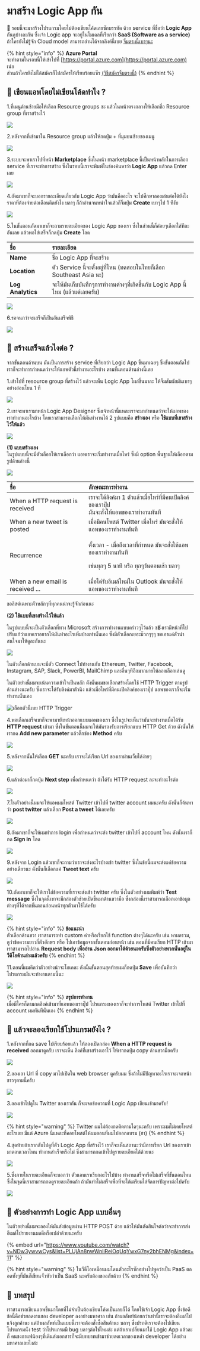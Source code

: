 # มาสร้าง Logic App กัน

💬 รอบนี้จะมาสร้างโปรแกรมโดยไม่ต้องเขียนโค้ดเลยซักบรรทัด ด้วย service ที่ชื่อว่า **Logic App** กันดูบ้างละกัน ซึ่งเจ้า Logic app จะอยู่ในโมเดลที่เรียกว่า **SaaS \(Software as a service\)** ถ้าใครยังไม่รู้จัก Cloud model สามารถอ่านได้จากลิงค์นี้เบย [จิ้มตรงนี้เบาๆนะ](https://saladpuk.gitbook.io/learn/cloud/azure101/service-types)

{% hint style="info" %}
**Azure Portal**  
จะทำตามในรอบนี้ให้เข้าไปที่ [https://portal.azure.com](https://portal.azure.com) เน่อ  
ส่วนถ้าใครยังไม่ได้สมัครก็ไปสมัครให้เรียบร้อยแซ๊ร [\(วิธีสมัครจิ้มตรงนี้\)](https://saladpuk.gitbook.io/learn/cloud/azure101/register)
{% endhint %}

## 🤔 เขียนแอพโดยไม่เขียนโค้ดทำไง ?

1.ที่เมนูด้านซ้ายมือให้เลือก Resource groups ซะ แล้วในหน้าตรงกลางให้เลือกชื่อ Resource group ที่เราสร้างไว้

![](../../.gitbook/assets/select-resource-group%20%281%29.png)

2.หลังจากที่เข้ามาใน Resource group แล้วให้กดปุ่ม + ที่มุมบนซ้ายของเมนู

![](../../.gitbook/assets/add-new-service.png)

3.ระบบจะพาเราไปที่หน้า **Marketplace** ซึ่งในหน้า marketplace นี้เป็นหน้าหลักในการเลือก service ที่เราจะทำการสร้าง ซึ่งในรอบนี้เราจะพิมพ์ในช่องค้นหาว่า **Logic App** แล้วกด Enter เลย

![](../../.gitbook/assets/image%20%28186%29.png)

4.ถัดมาเขาก็จะบอกรายละเอียดเกี่ยวกับ Logic App ว่ามันคืออะไร จะไปศึกษาลองเล่นต่อได้ยังไง ราคาที่ต้องจ่ายต่อเดือนคิดยังไง บลาๆ ก็ถ้าอ่านจนหนำใจแล้วก็จิ้มปุ่ม **Create** เบาๆไป 1 ทีงับ

![](../../.gitbook/assets/image%20%28166%29.png)

5.ในขั้นตอนถัดมาเขาก็จะถามรายละเอียดของ Logic App ของเรา ซึ่งในส่วนนี้ก็ค่อยๆเลือกใส่ทีละอันเลย แล้วพอใส่เสร็จก็กดปุ่ม **Create** โลด



| ชื่อ | รายละเอียด |
| :--- | :--- |
| **Name** | ชื่อ Logic App ที่จะสร้าง |
| **Location** | ตัว Service นี้จะตั้งอยู่ที่ไหน \(ทดสอบในไทยก็เลือก Southeast Asia นะ\) |
| **Log Analytics** | จะให้มันเก็บบันทึกๆการทำงานต่างๆที่เกิดขึ้นกับ Logic App นี้ไหม \(แล้วแต่เลยครับ\) |

![](../../.gitbook/assets/image%20%28369%29.png)

6.รอจนกว่าจะเสร็จก็เป็นอันเสร็จพิธี

![](../../.gitbook/assets/deploying.png)

## 🤔 สร้างเสร็จแล้วไงต่อ ?

จากขั้นตอนด้านบน มันเป็นการสร้าง service ที่เรียกว่า Logic App ขึ้นมาเฉยๆ ซึ่งขั้นตอนถัดไปเราก็จะทำการกำหนดว่าจะให้แอพตัวนี้ทำงานอะไรบ้าง ตามขั้นตอนด้านล่างนี้เลย

1.เข้าไปที่ resource group ที่สร้างไว้ แล้วจะเห็น Logic App โผล่ขึ้นมาละ ให้จิ้มสัมผัสมันเบาๆอย่างอ่อนโยน 1 ที

![](../../.gitbook/assets/image%20%28145%29.png)

2.เขาจะพาเรามาหน้า Logic App Designer ซึ่งเจ้าหน้านี้แหละเราจะมากำหนดว่าจะให้แอพของเราทำงานอะไรบ้าง โดยเราสามารถเลือกให้มันทำงานได้ 2 รูปแบบคือ **สร้างเอง** หรือ **ใช้แบบที่เขาสร้างไว้ให้แล้ว**

![](../../.gitbook/assets/image%20%28291%29.png)

**\(1\) แบบสร้างเอง**  
ในรูปแบบนี้จะมีตัวเลือกให้เราเลือกว่า แอพเราจะเริ่มทำงานเมื่อไหร่ ซึ่งมี option พื้นฐานให้เลือกตามรูปด้านล่างนี้

![](../../.gitbook/assets/image%20%28373%29.png)

<table>
  <thead>
    <tr>
      <th style="text-align:left">&#xE0A;&#xE37;&#xE48;&#xE2D;</th>
      <th style="text-align:left">&#xE25;&#xE31;&#xE01;&#xE29;&#xE13;&#xE30;&#xE01;&#xE32;&#xE23;&#xE17;&#xE33;&#xE07;&#xE32;&#xE19;</th>
    </tr>
  </thead>
  <tbody>
    <tr>
      <td style="text-align:left">When a HTTP request is received</td>
      <td style="text-align:left">&#xE40;&#xE23;&#xE32;&#xE08;&#xE30;&#xE44;&#xE14;&#xE49;&#xE25;&#xE34;&#xE07;&#xE04;&#xE4C;&#xE21;&#xE32;
        1 &#xE15;&#xE31;&#xE27;&#xE41;&#xE25;&#xE49;&#xE27;&#xE40;&#xE21;&#xE37;&#xE48;&#xE2D;&#xE44;&#xE2B;&#xE23;&#xE48;&#xE17;&#xE35;&#xE48;&#xE21;&#xE35;&#xE04;&#xE19;&#xE40;&#xE1B;&#xE34;&#xE14;&#xE25;&#xE34;&#xE07;&#xE04;&#xE4C;&#xE02;&#xE2D;&#xE07;&#xE40;&#xE23;&#xE32;&#xE1B;&#xE38;&#xE4A;&#xE1B;
        <br
        />&#xE21;&#xE31;&#xE19;&#xE08;&#xE30;&#xE2A;&#xE31;&#xE48;&#xE07;&#xE43;&#xE2B;&#xE49;&#xE41;&#xE2D;&#xE1E;&#xE02;&#xE2D;&#xE07;&#xE40;&#xE23;&#xE32;&#xE17;&#xE33;&#xE07;&#xE32;&#xE19;&#xE17;&#xE31;&#xE19;&#xE17;&#xE35;</td>
    </tr>
    <tr>
      <td style="text-align:left">When a new tweet is posted</td>
      <td style="text-align:left">&#xE40;&#xE21;&#xE37;&#xE48;&#xE2D;&#xE21;&#xE35;&#xE04;&#xE19;&#xE42;&#xE1E;&#xE2A;&#xE15;&#xE4C;
        Twitter &#xE40;&#xE21;&#xE37;&#xE48;&#xE2D;&#xE44;&#xE2B;&#xE23;&#xE48;
        &#xE21;&#xE31;&#xE19;&#xE08;&#xE30;&#xE2A;&#xE31;&#xE48;&#xE07;&#xE43;&#xE2B;&#xE49;&#xE41;&#xE2D;&#xE1E;&#xE02;&#xE2D;&#xE07;&#xE40;&#xE23;&#xE32;&#xE17;&#xE33;&#xE07;&#xE32;&#xE19;&#xE17;&#xE31;&#xE19;&#xE17;&#xE35;</td>
    </tr>
    <tr>
      <td style="text-align:left">Recurrence</td>
      <td style="text-align:left">
        <p>&#xE15;&#xE31;&#xE49;&#xE07;&#xE40;&#xE27;&#xE25;&#xE32; - &#xE40;&#xE21;&#xE37;&#xE48;&#xE2D;&#xE16;&#xE36;&#xE07;&#xE40;&#xE27;&#xE25;&#xE32;&#xE17;&#xE35;&#xE48;&#xE01;&#xE33;&#xE2B;&#xE19;&#xE14;
          &#xE21;&#xE31;&#xE19;&#xE08;&#xE30;&#xE2A;&#xE31;&#xE48;&#xE07;&#xE43;&#xE2B;&#xE49;&#xE41;&#xE2D;&#xE1E;&#xE02;&#xE2D;&#xE07;&#xE40;&#xE23;&#xE32;&#xE17;&#xE33;&#xE07;&#xE32;&#xE19;&#xE17;&#xE31;&#xE19;&#xE17;&#xE35;</p>
        <p>&#xE40;&#xE0A;&#xE48;&#xE19;&#xE17;&#xE38;&#xE01;&#xE46; 5 &#xE19;&#xE32;&#xE17;&#xE35;
          &#xE2B;&#xE23;&#xE37;&#xE2D; &#xE17;&#xE38;&#xE01;&#xE46;&#xE27;&#xE31;&#xE19;&#xE15;&#xE2D;&#xE19;&#xE40;&#xE0A;&#xE49;&#xE32;
          &#xE1A;&#xE25;&#xE32;&#xE46;</p>
      </td>
    </tr>
    <tr>
      <td style="text-align:left">When a new email is received ...</td>
      <td style="text-align:left">&#xE40;&#xE21;&#xE37;&#xE48;&#xE2D;&#xE44;&#xE14;&#xE48;&#xE23;&#xE31;&#xE1A;&#xE2D;&#xE35;&#xE40;&#xE21;&#xE25;&#xE4C;&#xE43;&#xE2B;&#xE21;&#xE48;&#xE43;&#xE19;
        Outlook &#xE21;&#xE31;&#xE19;&#xE08;&#xE30;&#xE2A;&#xE31;&#xE48;&#xE07;&#xE43;&#xE2B;&#xE49;&#xE41;&#xE2D;&#xE1E;&#xE02;&#xE2D;&#xE07;&#xE40;&#xE23;&#xE32;&#xE17;&#xE33;&#xE07;&#xE32;&#xE19;&#xE17;&#xE31;&#xE19;&#xE17;&#xE35;</td>
    </tr>
  </tbody>
</table>ขอลิสต์เฉพาะตัวหลักๆที่ทุกคนน่าจะรู้จักก่อนนะ

**\(2\) ใช้แบบที่เขาสร้างไว้ให้แล้ว**

ในรูปแบบนี้จะเป็นตัวเลือกที่ทาง Microsoft สร้างการทำงานแบบคร่าวๆไว้แล้ว ซ฿่งเรามีหน้าที่ไปปรับแก้ว่าแอพเราอยากให้มันทำอะไรเพิ่มบ้างเท่านั้นเอง ซึ่งมีตัวเลือกเยอะม๊วกๆๆๆ ขอเอาแค่ตัวน่าสนใจมาให้ดูละกันนะ

![](../../.gitbook/assets/image%20%28265%29.png)

ในตัวเลือกด้านบนจะมีตัว Connect ไปทำงานกับ Ethereum, Twitter, Facebook, Instagram, SAP, Slack, PowerBI, MailChimp และอื่นๆทีอีกมากมายให้ลองเลือกเล่นดู

ในตัวอย่างนี้ผมจะเน้นความเข้าใจเป็นหลัก ดังนั้นผมขอเลือกสร้างโดยใช้ HTTP Trigger ตามรูปด้านล่างนะครับ ซึ่งเราจะได้รับลิงค์มาตัวนึง แล้วเมื่อไหร่ที่มีคนเปิดลิงค์ของเราปุ๊ป แอพของเราก็จะเริ่มทำงานนั่นเอง

![&#xE40;&#xE25;&#xE37;&#xE2D;&#xE01;&#xE15;&#xE31;&#xE27;&#xE19;&#xE35;&#xE49;&#xE40;&#xE1A;&#xE22; HTTP Trigger](../../.gitbook/assets/image%20%28258%29.png)

4.พอเลือกเสร็จเขาก็จะพามายังหน้าออกแบบแอพของเรา ซึ่งในรูปจะเห็นว่ามันจะทำงานเมื่อได้รับ **HTTP request** เข้ามา ซึ่งในขั้นตอนนี้ผมจะให้มันรองรับการเรียกแบบ HTTP Get ด้วย ดังนั้นให้เรากด **Add new parameter** แล้วติ๊กช่อง **Method** ครับ

![](../../.gitbook/assets/image%20%28418%29.png)

5.หลังจากนั้นให้เลือก **GET** นะครับ เราจะได้เรียก Url ของเราผ่านเว็บได้ง่ายๆ

![](../../.gitbook/assets/image%20%28217%29.png)

6.แล้วต่อมาก็กดปุ่ม **Next step** เพื่อกำหนดว่า ถ้าได้รับ HTTP request ละจะทำอะไรต่อ

![](../../.gitbook/assets/image%20%28271%29.png)

7.ในตัวอย่างนี้ผมจะให้แอพผมโพสต์ Twitter เข้าไปที่ twitter account ผมนะครับ ดังนั้นก็ค้นหาว่า **post twitter** แล้วเลือก **Post a tweet** ได้เลยครับ

![](../../.gitbook/assets/image%20%28168%29.png)

8.ถัดมาเขาก็จะให้ผมทำการ login เพื่อกำหนดว่าจะส่ง twitter เข้าไปที่ account ไหน ดังนั้นเราก็กด **Sign in** โลด

![](../../.gitbook/assets/image%20%28366%29.png)

9.หลังจาก Login แล้วเขาก็จะถามว่าเราจะส่งอะไรบ้างเข้า twitter ซึ่งในข้อนี้ผมจะส่งแค่ข้อความอย่างเดียวนะ ดังนั้นก็เลือกแค่ **Tweet text** ครับ

![](../../.gitbook/assets/image%20%2878%29.png)

10.ถัดมาเขาก็จะให้เราใส่ข้อความที่เราจะส่งเข้า twitter ครับ ซึ่งในตัวอย่างผมพิมพ์ว่า **Test message** ซึ่งในจุดนี้เขาจะมีกล่องตัวช่วยเปิดขึ้นมาด้านขวามือ ซึ่งกล่องนี้เราสามารถเลือกเอาข้อมูลต่างๆที่ได้จากขั้นตอนก่อนหน้าทุกตัวมาใช้ได้ครับ

![](../../.gitbook/assets/image%20%28428%29.png)

{% hint style="info" %}
**ข้อแนะนำ**  
ตัวเลือกด้านขวา เราสามารถทำ custom ค่าหรือเรียกใช้ function ต่างๆได้นะครับ เช่น หาผลรวม, ดูว่าข้อความยาวกี่ตัวอักษร หรือ ไปเอาข้อมูลจากขั้นตอนก่อนหน้า เช่น ตอนที่มีคนเรียก HTTP เข้ามาเราสามารถไปอ่าน **Request body เพื่ออ่าน Json ออกมาได้ด้วยนะครับซึ่งตัวอย่างพวกนั้นอยู่ใน วีดีโอด้านล่างแล้วครับ**
{% endhint %}

11.ตอนนี้ผมคิดว่าตัวอย่างน่าจะโอเคละ ดังนั้นขั้นตอนสุดท้ายผมก็กดปุ่ม **Save** เพื่อบันทึกว่าโปรแกรมมันจะทำงานตามนี้นะ

![](../../.gitbook/assets/image%20%283%29.png)

{% hint style="info" %}
**สรุปการทำงาน**  
เมื่อมีใครก็ตามกดลิงค์เข้ามาที่แอพของเราปุ๊ป โปรแกรมของเราก็จะทำการโพสต์ Twitter เข้าไปที่ account ผมทันทีนั่นเอง
{% endhint %}

## 🤔 แล้วจะลองเรียกใช้โปรแกรมยังไง ?

1.หลังจากที่กด save ไปเรียบร้อยแล้ว ให้ลองเปิดกล่อง **When a HTTP request is received** ออกมาดูครับ เราจะเห็น ลิงค์ที่เขาสร้างเอาไว้ ให้เรากดปุ่ม copy ด้านขวามือครับ

![](../../.gitbook/assets/image%20%28285%29.png)

2.ลองเอา Url ที่ copy มาไปเปิดใน web browser ดูครับผม ซึ่งถ้าไม่มีปัญหาอะไรเราจะเจอหน้าขาวๆตามนี้ครับ

![](../../.gitbook/assets/image%20%28209%29.png)

3.ลองเข้าไปดูใน Twitter ของเรากัน ก็จะเจอข้อความที่ Logic App เขียนเข้ามาครับ!

![](../../.gitbook/assets/image%20%2839%29.png)

{% hint style="warning" %}
Twitter ผมไม่ต้องกดติดตามใดๆนะครับ เพราะผมไม่เคยโพสต์อะไรเลย มีแต่ Azure นี่แหละที่คอยโพสต์ให้ผมตอนที่ผมไปออกอบรม \(ฮา\)
{% endhint %}

4.สุดท้ายถ้าเรากลับไปดูที่ตัว Logic App ที่สร้างไว้ เราก็จะเห็นสถานะว่ามีการเรียก Url ของเราเข้ามาตอนเวลาไหน ทำงานสำเร็จหรือไม่ ซึ่งสามารถกดเข้าไปดูรายละเอียดได้ด้วยนะ

![](../../.gitbook/assets/image%20%28253%29.png)

5.ซึ่งภายในรายละเอียดก็จะบอกว่า ตัวแอพเราเรียกอะไรไปบ้าง ทำงานเสร็จหรือไม่เสร็จที่ขั้นตอนไหน ซึ่งในจุดนี้เราสามารถกดดูรายละเอียดถ้า ถ้ามันทำไม่เสร็จเพื่อที่จะได้เตรียมไล่จัดการปัญหาต่อไปครับ

![](../../.gitbook/assets/image%20%2880%29.png)

## 🎥 ตัวอย่างการทำ Logic App แบบอื่นๆ

ในตัวอย่างนี้ผมจะลองให้มันส่งข้อมูลผ่าน HTTP POST ด้วย แล้วให้มันตัดสินใจต่อว่าจะทำการส่งอีเมล์ไปรายงานผลดีหรือเปล่าด้วยนะครับ

{% embed url="https://www.youtube.com/watch?v=NDw3ywvwCys&list=PLUjAn8nwWniiReiOqUqYwxG7ny2bhENMg&index=11" %}

{% hint style="warning" %}
ในวีดีโอเหมือนผมโดนตัวอะไรซักอย่างไปพูดว่าเป็น PaaS ตลอดทั้งๆที่มันก็เขียนจั่วหัวว่าเป็น SaaS นะครับต้องขออภัยด้วย
{% endhint %}

## 🎯 บทสรุป

เราสามารถเขียนแอพขึ้นมาโดยที่ไม่จำเป็นต้องเขียนโค้ดเป็นเลยก็ได้ โดยใช้เจ้า Logic App ซึ่งข้อดีข้อนี้คือช่วยลดงานของ developer ลงอย่างมหาศาล เช่น ถ้าผลลัพท์น้อยกว่าเท่านี้เราจะต้องอีเมล์ไปแจ้งลูกค้านะ แต่ถ้าผลลัพท์เป็นแบบนี้เราจะต้องสั่งซื้อสินค้านะ บลาๆ ซึ่งปรกติเราจะต้องไปเขียนโปรแกรมนั่ง test ว่าโปรแกรมมี bug บลาๆต่อใช่ไหมล่ะ แต่ถ้าเราเปลี่ยนมาใช้ Logic App แล้วละก็ คนชงกาแฟน้องๆที่เดินส่งเอกสารก็จะมีบทบาทเข้ามาช่วยลดเวลาของเหล่า developer ได้อย่างมหาศาลเลยไงล่ะ 

